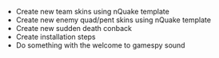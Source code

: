 - Create new team skins using nQuake template
- Create new enemy quad/pent skins using nQuake template
- Create new sudden death conback
- Create installation steps
- Do something with the welcome to gamespy sound
